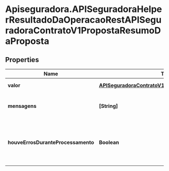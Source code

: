 # Apiseguradora.APISeguradoraHelperResultadoDaOperacaoRestAPISeguradoraContratoV1PropostaResumoDaProposta

## Properties
Name | Type | Description | Notes
------------ | ------------- | ------------- | -------------
**valor** | [**APISeguradoraContratoV1PropostaResumoDaProposta**](APISeguradoraContratoV1PropostaResumoDaProposta.md) | Valor da Operação | [optional] 
**mensagens** | **[String]** | Mensagens de contexto da operação | [optional] 
**houveErrosDuranteProcessamento** | **Boolean** | Indicador se a operação foi concluída com sucesso | [optional] 


